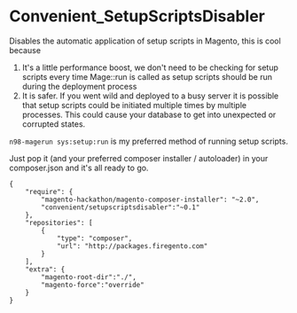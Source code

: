 Convenient_SetupScriptsDisabler
====================

Disables the automatic application of setup scripts in Magento, this is cool because

1. It's a little performance boost, we don't need to be checking for setup scripts every time Mage::run is called as setup scripts should be run during the deployment process
2. It is safer. If you went wild and deployed to a busy server it is possible that setup scripts could be initiated multiple times by multiple processes. This could cause your database to get into unexpected or corrupted states.

`n98-magerun sys:setup:run` is my preferred method of running setup scripts. 

Just pop it (and your preferred composer installer / autoloader) in your composer.json and it's all ready to go.

```
{
    "require": {
        "magento-hackathon/magento-composer-installer": "~2.0",
        "convenient/setupscriptsdisabler":"~0.1"
    },
    "repositories": [
        {
            "type": "composer",
            "url": "http://packages.firegento.com"
        }
    ],
    "extra": {
        "magento-root-dir":"./",
        "magento-force":"override"
    }
}

```

